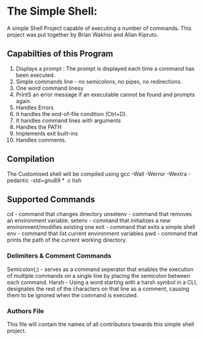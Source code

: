 
# The Simple Shell: 

A simple Shell Project capable of executing a number of commands.
This project was put together  by Brian Wakhisi and Allan Kipruto.

## Capabilties of this Program

1. Displays a prompt : The prompt is displayed each time a command has been executed.
2. Simple commands line - no semicolons, no pipes, no redirections.
3. One word command linesy
4. PrintS an error  message if an executable cannot be found and prompts again.
5. Handles Errors
6. It handles the end-of-file condition (Ctrl+D).
7. It handles command lines with arguments
8. Handles the PATH
9. Implements exit built-ins
10. Handles comments.

## Compilation

The Customised shell will be compiled using gcc -Wall -Werror -Wextra -pedantic -std=gnu89 * .c hsh

## Supported Commands

cd - command that changes directory
unsetenv - command that removes an environment variable.
setenv - command that initializes a new environment/modifies existing one
exit - command that exits a simple shell
env - command that list current environment variables
pwd - command that prints the path of the current working directory.

### Delimiters & Comment Commands

Semicolon(;) - serves as a command seperator that enables the execution of multiple commands on a single line by placing the semicolon between each command.
Harsh - Using a word starting with a harsh symbol in a CLI, designates the rest of the characters on that line as a comment, causing them to be ignored when the command is executed.

### Authors File

This file will contain the names of all contributors towards this simple shell project.
